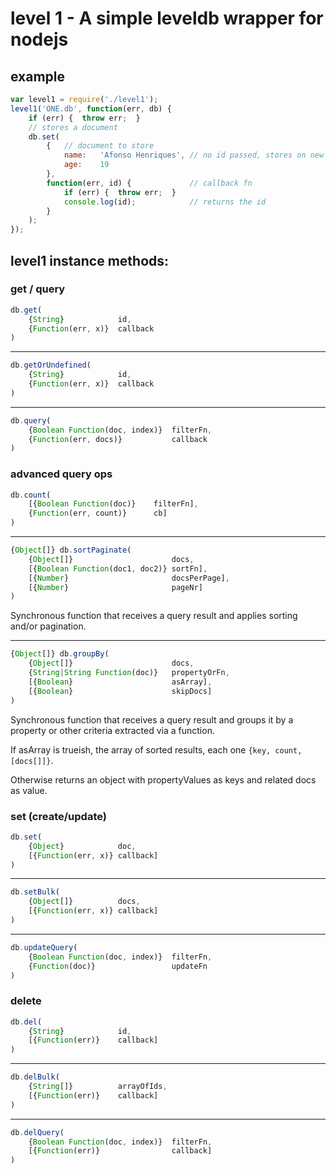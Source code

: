 # level 1 - A simple leveldb wrapper for nodejs


## example

```javascript
var level1 = require('./level1');
level1('ONE.db', function(err, db) {
	if (err) {	throw err;	}
	// stores a document
	db.set(
		{	// document to store
			name:	'Afonso Henriques',	// no id passed, stores on new id
			age:	19
		},
		function(err, id) {				// callback fn
			if (err) {	throw err;	}
			console.log(id);			// returns the id
		}
	);
});
```


## level1 instance methods:



### get / query

```javascript
db.get(
	{String}			id,
	{Function(err, x)}	callback
)
```

---

```javascript
db.getOrUndefined(
	{String}			id,
	{Function(err, x)}	callback
)
```

---

```javascript
db.query(
	{Boolean Function(doc, index)}	filterFn,
	{Function(err, docs)}			callback
)
```



### advanced query ops

```javascript
db.count(
	[{Boolean Function(doc)}	filterFn],
	{Function(err, count)}		cb]
)
```

---

```javascript
{Object[]} db.sortPaginate(
	{Object[]}						docs,
	[{Boolean Function(doc1, doc2)}	sortFn],
	[{Number}						docsPerPage],
	[{Number}						pageNr]
)
```

Synchronous function that receives a query result and applies sorting and/or pagination.

---

```javascript
{Object[]} db.groupBy(
	{Object[]}						docs,
	{String|String Function(doc)}	propertyOrFn,
	[{Boolean}						asArray],
	[{Boolean}						skipDocs]
)
```

Synchronous function that receives a query result and groups it by a property or other criteria extracted via a function.

If asArray is trueish, the array of sorted results, each one `{key, count, [docs[]]}`.

Otherwise returns an object with propertyValues as keys and related docs as value.



### set (create/update)

```javascript
db.set(
	{Object}			doc,
	[{Function(err, x)}	callback]
)
```

---

```javascript
db.setBulk(
	{Object[]}			docs,
	[{Function(err, x)}	callback]
)
```

---

```javascript
db.updateQuery(
	{Boolean Function(doc, index)}	filterFn,
	{Function(doc)}					updateFn
)
```



### delete

```javascript
db.del(
	{String}			id,
	[{Function(err)}	callback]
)
```

---

```javascript
db.delBulk(
	{String[]}			arrayOfIds,
	[{Function(err)}	callback]
)
```

---

```javascript
db.delQuery(
	{Boolean Function(doc, index)}	filterFn,
	[{Function(err)}				callback]
)
```
